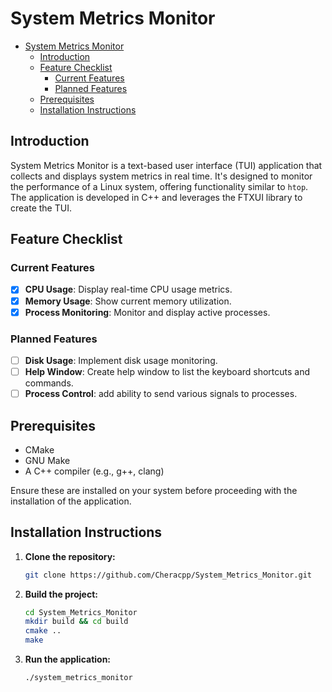 # System Metrics Monitor
<!--toc:start-->
- [System Metrics Monitor](#system-metrics-monitor)
  - [Introduction](#introduction)
  - [Feature Checklist](#feature-checklist)
    - [Current Features](#current-features)
    - [Planned Features](#planned-features)
  - [Prerequisites](#prerequisites)
  - [Installation Instructions](#installation-instructions)
<!--toc:end-->

## Introduction

System Metrics Monitor is a text-based user interface (TUI) application that collects and displays system metrics in real time. It's designed to monitor the performance of a Linux system, offering functionality similar to `htop`. The application is developed in C++ and leverages the FTXUI library to create the TUI.

## Feature Checklist

### Current Features

- [x] **CPU Usage**: Display real-time CPU usage metrics.
- [x] **Memory Usage**: Show current memory utilization.
- [x] **Process Monitoring**: Monitor and display active processes.

### Planned Features

- [ ] **Disk Usage**: Implement disk usage monitoring.
- [ ] **Help Window**: Create help window to list the keyboard shortcuts and commands.
- [ ] **Process Control**: add ability to send various signals to processes.

## Prerequisites

- CMake
- GNU Make
- A C++ compiler (e.g., g++, clang)

Ensure these are installed on your system before proceeding with the installation of the application.

## Installation Instructions

1. **Clone the repository:**

   ```bash
   git clone https://github.com/Cheracpp/System_Metrics_Monitor.git

2. **Build the project:**

    ```bash
    cd System_Metrics_Monitor
    mkdir build && cd build
    cmake ..
    make
    ```

3. **Run the application:**

    ```bash
    ./system_metrics_monitor
    ```
